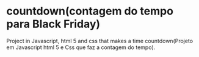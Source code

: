 # countdown(contagem do tempo para Black Friday)
 Project in Javascript, html 5 and css that makes a time countdown(Projeto em Javascript html 5 e Css que faz a contagem  do tempo).
